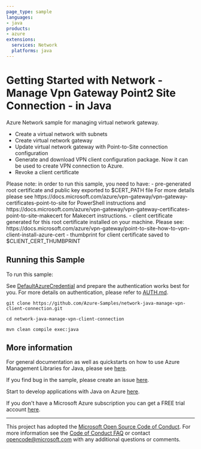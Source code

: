 ```yaml
---
page_type: sample
languages:
- java
products:
- azure
extensions:
  services: Network
  platforms: java
---
```


# Getting Started with Network - Manage Vpn Gateway Point2 Site Connection - in Java #


  Azure Network sample for managing virtual network gateway.
  - Create a virtual network with subnets
  - Create virtual network gateway
  - Update virtual network gateway with Point-to-Site connection configuration
  - Generate and download VPN client configuration package. Now it can be used to create VPN connection to Azure.
  - Revoke a client certificate
  <p>
  Please note: in order to run this sample, you need to have:
  - pre-generated root certificate and public key exported to $CERT_PATH file
  For more details please see https://docs.microsoft.com/azure/vpn-gateway/vpn-gateway-certificates-point-to-site for PowerShell instructions
  and https://docs.microsoft.com/azure/vpn-gateway/vpn-gateway-certificates-point-to-site-makecert for Makecert instructions.
  - client certificate generated for this root certificate installed on your machine.
  Please see: https://docs.microsoft.com/azure/vpn-gateway/point-to-site-how-to-vpn-client-install-azure-cert
  - thumbprint for client certificate saved to $CLIENT_CERT_THUMBPRINT
 

## Running this Sample ##

To run this sample:

See [DefaultAzureCredential](https://github.com/Azure/azure-sdk-for-java/tree/main/sdk/identity/azure-identity#defaultazurecredential) and prepare the authentication works best for you. For more details on authentication, please refer to [AUTH.md](https://github.com/Azure/azure-sdk-for-java/blob/main/sdk/resourcemanager/docs/AUTH.md).

    git clone https://github.com/Azure-Samples/network-java-manage-vpn-client-connection.git

    cd network-java-manage-vpn-client-connection

    mvn clean compile exec:java

## More information ##

For general documentation as well as quickstarts on how to use Azure Management Libraries for Java, please see [here](https://aka.ms/azsdk/java/mgmt).

If you find bug in the sample, please create an issue [here](https://github.com/Azure/azure-sdk-for-java/issues).

Start to develop applications with Java on Azure [here](http://azure.com/java).

If you don't have a Microsoft Azure subscription you can get a FREE trial account [here](http://go.microsoft.com/fwlink/?LinkId=330212).

---

This project has adopted the [Microsoft Open Source Code of Conduct](https://opensource.microsoft.com/codeofconduct/). For more information see the [Code of Conduct FAQ](https://opensource.microsoft.com/codeofconduct/faq/) or contact [opencode@microsoft.com](mailto:opencode@microsoft.com) with any additional questions or comments.
